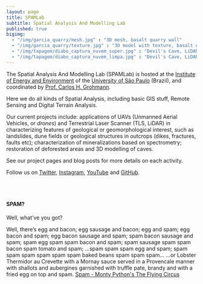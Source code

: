 ```yaml
---
layout: page
title: SPAMLab
subtitle: Spatial Analysis And Modelling Lab
published: true
bigimg:
  - "/img/garcia_quarry/mesh.jpg" : "3D mesh, basalt quarry wall"
  - "/img/garcia_quarry/texture.jpg" : "3D model with texture, basalt quarry wall"
  - "/img/tapagem/diabo_captura_nuvem_super.jpg" : "Devil's Cave, LiDAR point cloud"
  - "/img/tapagem/diabo_captura_nuvem_limpa.jpg" : "Devil's Cave, LiDAR point cloud (clean)"
---
```


The Spatial Analysis And Modelling Lab (SPAMLab) is hosted at the [Institute of Energy and Environment](http://www.iee.usp.br) of the [University of São Paulo](http://www.usp.br) (Brazil), and coordinated by [Prof. Carlos H. Grohmann](http://carlosgrohmann.com).  

Here we do all kinds of Spatial Analysis, including basic GIS stuff, Remote Sensing and Digital Terrain Analysis.

Our current projects include: applications of UAVs (Unmanned Aerial Vehicles, or _drones_) and Terrestrial Laser Scanner (TLS, LiDAR) in characterizing features of geological or geomorphological interest, such as landslides, dune fields or geological structures in outcrops (dikes, fractures, faults etc); characterization of mineralizations based on spectrometry; restoration of deforested areas and 3D modelling of caves.   

See our project pages and blog posts for more details on each activity.  

Follow us on [Twitter](https://twitter.com/SPAM_Lab), [Instagram](https://www.instagram.com/spamlab.iee/), [YouTube](https://www.youtube.com/channel/UCWKii6esTHtTJ0jJcKeNdBQ) and [GitHub](https://github.com/spamlab).  

<br><br>  

#### SPAM?
Well, what’ve you got?

Well, there’s egg and bacon; egg sausage and bacon; egg and spam; egg bacon and spam; egg bacon sausage and spam; spam bacon sausage and spam; spam egg spam spam bacon and spam; spam sausage spam spam bacon spam tomato and spam;
…spam spam spam egg and spam; spam spam spam spam spam spam baked beans spam spam spam…
…or Lobster Thermidor au Crevette with a Mornay sauce served in a Provencale manner with shallots and aubergines garnished with truffle pate, brandy and with a fried egg on top and spam. [Spam - Monty Python's The Flying Circus](https://youtu.be/M_eYSuPKP3Y)
